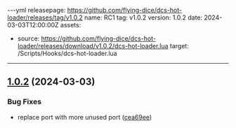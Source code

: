 ---yml
releasepage: https://github.com/flying-dice/dcs-hot-loader/releases/tag/v1.0.2
name: RC1
tag: v1.0.2
version: 1.0.2
date: 2024-03-03T12:00:00Z
assets:
  - source: https://github.com/flying-dice/dcs-hot-loader/releases/download/v1.0.2/dcs-hot-loader.lua
    target: /Scripts/Hooks/dcs-hot-loader.lua
---
## [1.0.2](https://github.com/flying-dice/dcs-hot-loader/compare/v1.0.1...v1.0.2) (2024-03-03)


### Bug Fixes

* replace port with more unused port ([cea69ee](https://github.com/flying-dice/dcs-hot-loader/commit/cea69ee3ad045d54da5fd6cfb4b6abce72a451fb))
